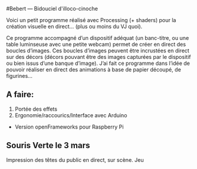 #Bebert — Bidouciel d'illoco-cinoche

Voici un petit programme réalisé avec Processing (+ shaders) pour la création visuelle en direct… (plus ou moins du VJ quoi). 

Ce programme accompagné d’un dispositif adéquat (un banc-titre, ou une table luminseuse avec une petite webcam) permet de créer en direct des boucles d’images. Ces boucles d’images peuvent être incrustées en direct sur des décors (décors pouvant être des images capturées par le dispositif ou bien issus d’une banque d’image).
J’ai fait ce programme dans l’idée de pouvoir réaliser en direct des animations à base de papier découpé, de figurines…

## A faire:

1) Portée des effets
2) Ergonomie/raccourics/Interface avec Arduino
+ Version openFrameworks pour Raspberry Pi


## Souris Verte le 3 mars

Impression des têtes du public en direct, sur scène. Jeu 
